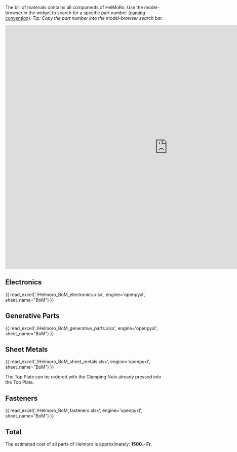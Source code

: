 The bill of materials contains all components of HelMoRo. Use the model-browser in the widget to search for a specific part number ([naming convention](../cad#naming-convention)). *Tip: Copy the part number into the model-browser search bar.* 


<iframe src="https://helbling1.autodesk360.com/shares/public/SHd38bfQT1fb47330c99885750fe7d15459b?mode=embed" width="1024" height="768" allowfullscreen="true" webkitallowfullscreen="true" mozallowfullscreen="true"  frameborder="0"></iframe>


## Electronics

{{ read_excel('./Helmoro_BoM_electronics.xlsx', engine='openpyxl', sheet_name="BoM") }}

## Generative Parts

{{ read_excel('./Helmoro_BoM_generative_parts.xlsx', engine='openpyxl', sheet_name="BoM") }}

## Sheet Metals

{{ read_excel('./Helmoro_BoM_sheet_metals.xlsx', engine='openpyxl', sheet_name="BoM") }}

The Top Plate can be ordered with the Clamping Nuts already pressed into the Top Plate.

## Fasteners

{{ read_excel('./Helmoro_BoM_fasteners.xlsx', engine='openpyxl', sheet_name="BoM") }}


## Total
The estimated cost of all parts of Helmoro is approximately: **1500.- Fr.**

